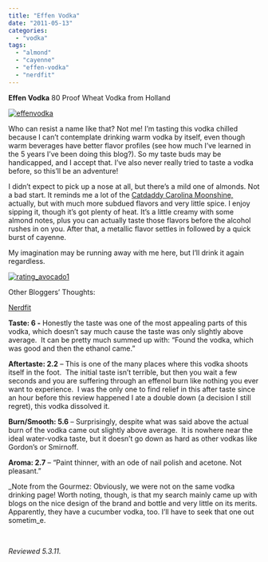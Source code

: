 ```yaml
---
title: "Effen Vodka"
date: "2011-05-13"
categories: 
  - "vodka"
tags: 
  - "almond"
  - "cayenne"
  - "effen-vodka"
  - "nerdfit"
---
```


**Effen Vodka** 80 Proof Wheat Vodka from Holland

[![](http://s3.amazonaws.com/thegourmez-wpmedia/2011/05/effenvodka.jpg "effenvodka")](http://s3.amazonaws.com/thegourmez-wpmedia/2011/05/effenvodka.jpg)

Who can resist a name like that? Not me! I’m tasting this vodka chilled because I can’t contemplate drinking warm vodka by itself, even though warm beverages have better flavor profiles (see how much I’ve learned in the 5 years I’ve been doing this blog?). So my taste buds may be handicapped, and I accept that. I’ve also never really tried to taste a vodka before, so this’ll be an adventure!

I didn’t expect to pick up a nose at all, but there’s a mild one of almonds. Not a bad start. It reminds me a lot of the [Catdaddy Carolina Moonshine,](http://www.thegourmez.com/?p=2374) actually, but with much more subdued flavors and very little spice. I enjoy sipping it, though it’s got plenty of heat. It’s a little creamy with some almond notes, plus you can actually taste those flavors before the alcohol rushes in on you. After that, a metallic flavor settles in followed by a quick burst of cayenne.

My imagination may be running away with me here, but I’ll drink it again regardless.

[![](http://s3.amazonaws.com/thegourmez-wpmedia/2009/02/rating_avocado1.gif "rating_avocado1")](http://s3.amazonaws.com/thegourmez-wpmedia/2009/02/rating_avocado1.gif)

Other Bloggers’ Thoughts:

[Nerdfit](http://www.nerdfit.com/2011/01/nerdfit-booze-reviews-effen-vodka-750ml/)

**Taste: 6 -** Honestly the taste was one of the most appealing parts of this vodka, which doesn’t say much cause the taste was only slightly above average.  It can be pretty much summed up with: “Found the vodka, which was good and then the ethanol came.”

**Aftertaste: 2.2** – This is one of the many places where this vodka shoots itself in the foot.  The initial taste isn’t terrible, but then you wait a few seconds and you are suffering through an effenol burn like nothing you ever want to experience.  I was the only one to find relief in this after taste since an hour before this review happened I ate a double down (a decision I still regret), this vodka dissolved it.

**Burn/Smooth: 5.6** – Surprisingly, despite what was said above the actual burn of the vodka came out slightly above average.  It is nowhere near the ideal water-vodka taste, but it doesn’t go down as hard as other vodkas like Gordon’s or Smirnoff.

**Aroma: 2.7** – “Paint thinner, with an ode of nail polish and acetone. Not pleasant.”

_Note from the Gourmez: Obviously, we were not on the same vodka drinking page! Worth noting, though, is that my search mainly came up with blogs on the nice design of the brand and bottle and very little on its merits. Apparently, they have a cucumber vodka, too. I’ll have to seek that one out sometim_e.

 

_Reviewed 5.3.11._
